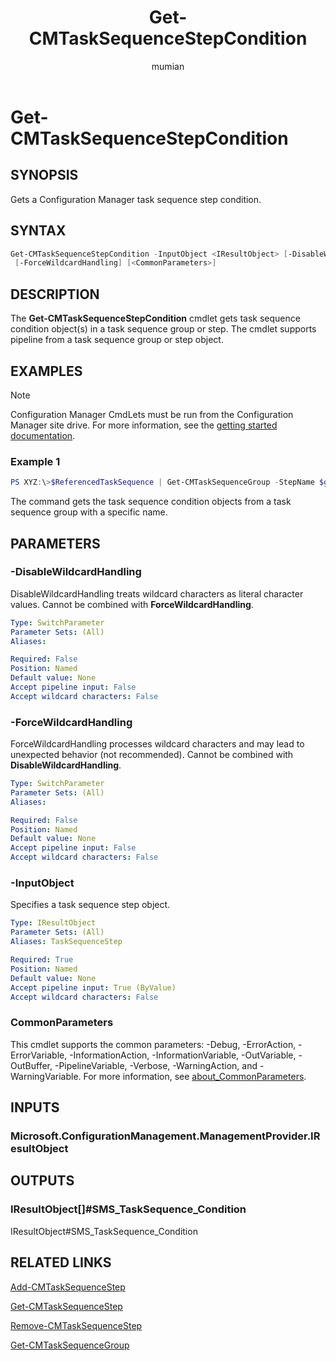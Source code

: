 ﻿---
title: Get-CMTaskSequenceStepCondition
titleSuffix: Configuration Manager
description: Gets a Configuration Manager task sequence step condition.
ms.date: 11/30/2018
ms.prod: configuration-manager
ms.technology: configmgr-other
ms.topic: reference
author: mumian
ms.author: jgao
manager: dougeby
---

# Get-CMTaskSequenceStepCondition

## SYNOPSIS

Gets a Configuration Manager task sequence step condition.

## SYNTAX

```powershell
Get-CMTaskSequenceStepCondition -InputObject <IResultObject> [-DisableWildcardHandling]
 [-ForceWildcardHandling] [<CommonParameters>]
```

## DESCRIPTION

The **Get-CMTaskSequenceStepCondition** cmdlet gets task sequence condition object(s) in a task sequence group or step.  The cmdlet supports pipeline from a task sequence group or step object.

## EXAMPLES

> [!NOTE]
> Configuration Manager CmdLets must be run from the Configuration Manager site drive. For more information, see the [getting started documentation](https://docs.microsoft.com/powershell/sccm/overview).


### Example 1

```powershell
PS XYZ:\>$ReferencedTaskSequence | Get-CMTaskSequenceGroup -StepName $gpName | Get-CMTaskSequenceStepCondition
```
The command gets the task sequence condition objects from a task sequence group with a specific name.

## PARAMETERS

### -DisableWildcardHandling

DisableWildcardHandling treats wildcard characters as literal character values. Cannot be combined with **ForceWildcardHandling**.

```yaml
Type: SwitchParameter
Parameter Sets: (All)
Aliases: 

Required: False
Position: Named
Default value: None
Accept pipeline input: False
Accept wildcard characters: False
```

### -ForceWildcardHandling

ForceWildcardHandling processes wildcard characters and may lead to unexpected behavior (not recommended). Cannot be combined with **DisableWildcardHandling**.

```yaml
Type: SwitchParameter
Parameter Sets: (All)
Aliases: 

Required: False
Position: Named
Default value: None
Accept pipeline input: False
Accept wildcard characters: False
```

### -InputObject

Specifies a task sequence step object.

```yaml
Type: IResultObject
Parameter Sets: (All)
Aliases: TaskSequenceStep

Required: True
Position: Named
Default value: None
Accept pipeline input: True (ByValue)
Accept wildcard characters: False
```

### CommonParameters

This cmdlet supports the common parameters: -Debug, -ErrorAction, -ErrorVariable, -InformationAction, -InformationVariable, -OutVariable, -OutBuffer, -PipelineVariable, -Verbose, -WarningAction, and -WarningVariable. For more information, see [about_CommonParameters](http://go.microsoft.com/fwlink/?LinkID=113216).

## INPUTS

### Microsoft.ConfigurationManagement.ManagementProvider.IResultObject

## OUTPUTS

### IResultObject[]#SMS_TaskSequence_Condition

IResultObject#SMS_TaskSequence_Condition

## RELATED LINKS

[Add-CMTaskSequenceStep](./Add-CMTaskSequenceStep.md)

[Get-CMTaskSequenceStep](./Get-CMTaskSequenceStep.md)

[Remove-CMTaskSequenceStep](./Remove-CMTaskSequenceStep.md)

[Get-CMTaskSequenceGroup](./Get-CMTaskSequenceGroup.md)
